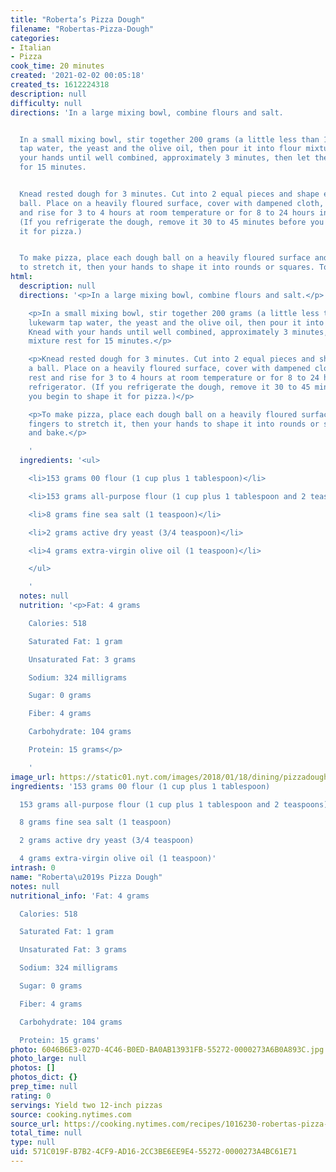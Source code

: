 ```yaml
---
title: "Roberta’s Pizza Dough"
filename: "Robertas-Pizza-Dough"
categories:
- Italian
- Pizza
cook_time: 20 minutes
created: '2021-02-02 00:05:18'
created_ts: 1612224318
description: null
difficulty: null
directions: 'In a large mixing bowl, combine flours and salt.


  In a small mixing bowl, stir together 200 grams (a little less than 1 cup) lukewarm
  tap water, the yeast and the olive oil, then pour it into flour mixture. Knead with
  your hands until well combined, approximately 3 minutes, then let the mixture rest
  for 15 minutes.


  Knead rested dough for 3 minutes. Cut into 2 equal pieces and shape each into a
  ball. Place on a heavily floured surface, cover with dampened cloth, and let rest
  and rise for 3 to 4 hours at room temperature or for 8 to 24 hours in the refrigerator.
  (If you refrigerate the dough, remove it 30 to 45 minutes before you begin to shape
  it for pizza.)


  To make pizza, place each dough ball on a heavily floured surface and use your fingers
  to stretch it, then your hands to shape it into rounds or squares. Top and bake.'
html:
  description: null
  directions: '<p>In a large mixing bowl, combine flours and salt.</p>

    <p>In a small mixing bowl, stir together 200 grams (a little less than 1 cup)
    lukewarm tap water, the yeast and the olive oil, then pour it into flour mixture.
    Knead with your hands until well combined, approximately 3 minutes, then let the
    mixture rest for 15 minutes.</p>

    <p>Knead rested dough for 3 minutes. Cut into 2 equal pieces and shape each into
    a ball. Place on a heavily floured surface, cover with dampened cloth, and let
    rest and rise for 3 to 4 hours at room temperature or for 8 to 24 hours in the
    refrigerator. (If you refrigerate the dough, remove it 30 to 45 minutes before
    you begin to shape it for pizza.)</p>

    <p>To make pizza, place each dough ball on a heavily floured surface and use your
    fingers to stretch it, then your hands to shape it into rounds or squares. Top
    and bake.</p>

    '
  ingredients: '<ul>

    <li>153 grams 00 flour (1 cup plus 1 tablespoon)</li>

    <li>153 grams all-purpose flour (1 cup plus 1 tablespoon and 2 teaspoons)</li>

    <li>8 grams fine sea salt (1 teaspoon)</li>

    <li>2 grams active dry yeast (3/4 teaspoon)</li>

    <li>4 grams extra-virgin olive oil (1 teaspoon)</li>

    </ul>

    '
  notes: null
  nutrition: '<p>Fat: 4 grams

    Calories: 518

    Saturated Fat: 1 gram

    Unsaturated Fat: 3 grams

    Sodium: 324 milligrams

    Sugar: 0 grams

    Fiber: 4 grams

    Carbohydrate: 104 grams

    Protein: 15 grams</p>

    '
image_url: https://static01.nyt.com/images/2018/01/18/dining/pizzadough-2/pizzadough-2-videoHpMedium.jpg
ingredients: '153 grams 00 flour (1 cup plus 1 tablespoon)

  153 grams all-purpose flour (1 cup plus 1 tablespoon and 2 teaspoons)

  8 grams fine sea salt (1 teaspoon)

  2 grams active dry yeast (3/4 teaspoon)

  4 grams extra-virgin olive oil (1 teaspoon)'
intrash: 0
name: "Roberta\u2019s Pizza Dough"
notes: null
nutritional_info: 'Fat: 4 grams

  Calories: 518

  Saturated Fat: 1 gram

  Unsaturated Fat: 3 grams

  Sodium: 324 milligrams

  Sugar: 0 grams

  Fiber: 4 grams

  Carbohydrate: 104 grams

  Protein: 15 grams'
photo: 6046B6E3-027D-4C46-B0ED-BA0AB13931FB-55272-0000273A6B0A893C.jpg
photo_large: null
photos: []
photos_dict: {}
prep_time: null
rating: 0
servings: Yield two 12-inch pizzas
source: cooking.nytimes.com
source_url: https://cooking.nytimes.com/recipes/1016230-robertas-pizza-dough?smid=ck-recipe-iOS-share
total_time: null
type: null
uid: 571C019F-B7B2-4CF9-AD16-2CC3BE6EE9E4-55272-0000273A4BC61E71
---
```

